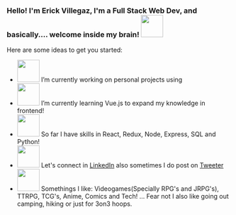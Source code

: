 ### Hello! I'm Erick Villegaz, I'm a Full Stack Web Dev, and basically.... welcome inside my brain! <img src="https://media.giphy.com/media/LpiVeIRgrqVsZJpM5H/giphy.gif" width="50px">


Here are some ideas to get you started:

- <img src="https://media.giphy.com/media/7Yi4Cn4064SOenKL4a/giphy.gif" width="50"> I’m currently working on personal projects using 
- <img src="https://media.giphy.com/media/JVAOo25MQpArX6ycXq/giphy.gif" width="50"> I’m currently learning Vue.js to expand my knowledge in frontend!
- <img src="https://media.giphy.com/media/kfPayPiTSdNZWmhyYY/giphy.gif" width="50"> So far I have skills in React, Redux, Node, Express, SQL and Python!
- <img src="https://media.giphy.com/media/xuDBHw1WeObgP6vzVq/giphy.gif" width="50"> Let's connect in [LinkedIn](https://www.linkedin.com/in/erick-villegaz/) also sometimes I do post on [Tweeter](https://twitter.com/home)
- <img src="https://media.giphy.com/media/LoCP1Wp9d7BbNgEkK8/giphy.gif" width="50"> Somethings I like: Videogames(Specially RPG's and JRPG's), TTRPG, TCG's, Anime, Comics and Tech! ... Fear not I also like going out camping, hiking or just for 3on3 hoops.

